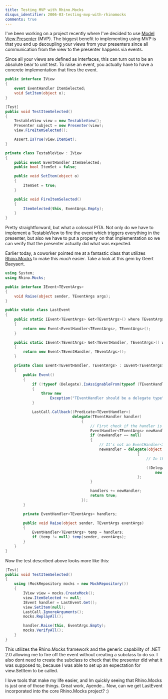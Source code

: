 ```yaml
---
title: Testing MVP with Rhino.Mocks
disqus_identifier: 2006-03-testing-mvp-with-rhinomocks
comments: true
---
```


I've been working on a project recently where I've decided to use [Model View Presenter][1] (MVP). The biggest benefit to implementing using MVP is that you end up decoupling your views from your presenters since all communication from the view to the presenter happens via events.

Since all your views are defined as interfaces, this can turn out to be an absolute bear to unit test. To raise an event, you actually have to have a concrete implementation that fires the event.

``` csharp
public interface IView
{
    event EventHandler ItemSelected;
    void SetItem(object o);
}

[Test]
public void TestItemSelected()
{
    TestableView view = new TestableView();
    Presenter subject = new Presenter(view);
    view.FireItemSelected();

    Assert.IsTrue(view.ItemSet);
}

private class TestableView : IView
{
    public event EventHandler ItemSelected;
    public bool ItemSet = false;

    public void SetItem(object o)
    {
        ItemSet = true;
    }

    public void FireItemSelected()
    {
        ItemSelected(this, EventArgs.Empty);
    }
}
```

Pretty straightforward, but what a colossal PITA. Not only do we have to implement a TestableView to fire the event which triggers everything in the presenter, but also we have to put a property on that implementation so we can verify that the presenter actually did what was expected.

Earlier today, a coworker pointed me at a fantastic class that utilizes [Rhino.Mocks][2] to make this *much* easier. Take a look at this gem by Geert Baeyaert.

``` csharp
using System;
using Rhino.Mocks;

public interface IEvent<TEventArgs>
{
    void Raise(object sender, TEventArgs args);
}

public static class LastEvent
{
    public static IEvent<TEventArgs> Get<TEventArgs>() where TEventArgs : EventArgs
    {
        return new Event<EventHandler<TEventArgs>, TEventArgs>();
    }

    public static IEvent<TEventArgs> Get<TEventHandler, TEventArgs>() where TEventArgs : EventArgs
    {
        return new Event<TEventHandler, TEventArgs>();
    }

    private class Event<TEventHandler, TEventArgs> : IEvent<TEventArgs> where TEventArgs : EventArgs
    {
        public Event()
        {
            if (!typeof (Delegate).IsAssignableFrom(typeof (TEventHandler)))
            {
                throw new
                    Exception("TEventHandler should be a delegate type");
            }

            LastCall.Callback((Predicate<TEventHandler>)
                              delegate(TEventHandler handler)
                                  {
                                      // First check if the handler is of type EventHandler<TEventArgs>
                                      EventHandler<TEventArgs> newHandler = handler as EventHandler<TEventArgs>;
                                      if (newHandler == null)
                                      {
                                          // It's not an EventHandler<TEventArgs>, so we wrap a new delegate around it that is of type EventHandler<TEventArgs>
                                          newHandler = delegate(object sender, TEventArgs e)
                                                           {
                                                               // In this new delegate, we dynamically invoke the original delegate.

                                                               ((Delegate) (object) handler).DynamicInvoke(
                                                                   new object[] {sender, e});
                                                           };
                                      }

                                      handlers += newHandler;
                                      return true;
                                  });
        }

        private EventHandler<TEventArgs> handlers;

        public void Raise(object sender, TEventArgs eventArgs)
        {
            EventHandler<TEventArgs> temp = handlers;
            if (temp != null) temp(sender, eventArgs);
        }
    }
}
```

Now the test described above looks more like this:

``` csharp
[Test]
public void TestItemSelected()
{
    using (MockRepository mocks = new MockRepository())
    {
        IView view = mocks.CreateMock();
        view.ItemSelected += null;
        IEvent handler = LastEvent.Get();
        view.SetItem(null);
        LastCall.IgnoreArguments();
        mocks.ReplayAll();

        handler.Raise(this, EventArgs.Empty);
        mocks.VerifyAll();
    }
}
```

This utilizes the Rhino.Mocks framework and the generic capability of .NET 2.0 allowing me to fire off the event without creating a subclass to do so. I also dont need to create the subclass to check that the presenter did what it was supposed to, because I was able to set up an expectation for view.SetItem to be called.

I love tools that make my life easier, and Im quickly seeing that Rhino.Mocks is just one of those things. Great work, Ayende... Now, can we get LastEvent incorporated into the core Rhino.Mocks project? :)

[1]:http://www.martinfowler.com/eaaDev/ModelViewPresenter.html
[2]:http://www.ayende.com/projects/rhino-mocks.aspx
